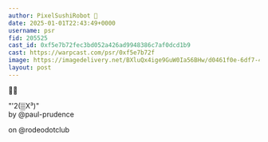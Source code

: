 ```yaml
---
author: PixelSushiRobot 💫
date: 2025-01-01T22:43:49+0000
username: psr
fid: 205525
cast_id: 0xf5e7b72fec3bd052a426ad9948386c7af0dcd1b9
cast: https://warpcast.com/psr/0xf5e7b72f
image: https://imagedelivery.net/BXluQx4ige9GuW0Ia56BHw/d0461f0e-6df7-44aa-fe5e-0057d431e200/original
layout: post
---
```

🌻🌻  
  
"'2(▒X³)"   
by @paul-prudence   
  
on @rodeodotclub  

<img src='https://imagedelivery.net/BXluQx4ige9GuW0Ia56BHw/d0461f0e-6df7-44aa-fe5e-0057d431e200/original' alt='' referrerpolicy='no-referrer'/>